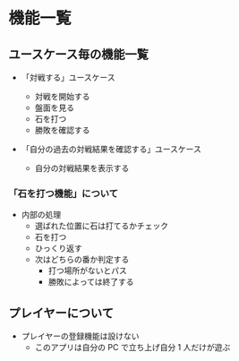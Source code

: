 # 機能一覧

## ユースケース毎の機能一覧

- 「対戦する」ユースケース

  - 対戦を開始する
  - 盤面を見る
  - 石を打つ
  - 勝敗を確認する

- 「自分の過去の対戦結果を確認する」ユースケース
  - 自分の対戦結果を表示する

### 「石を打つ機能」について

- 内部の処理
  - 選ばれた位置に石は打てるかチェック
  - 石を打つ
  - ひっくり返す
  - 次はどちらの番か判定する
    - 打つ場所がないとパス
    - 勝敗によっては終了する

## プレイヤーについて

- プレイヤーの登録機能は設けない
  - このアプリは自分の PC で立ち上げ自分 1 人だけが遊ぶ
